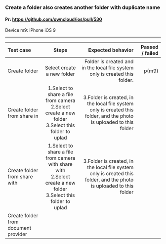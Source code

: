 ### Create a folder also creates another folder with duplicate name 

#### Pr: https://github.com/owncloud/ios/pull/530 

Device m9: iPhone iOS 9   

---

 
| Test case     | Steps           | Expected behavior | Passed / failed |
|:------------- |:---------------:| -------------:|-------------:|
| Create folder     | Select create a new folder |   Folder is created and in the local file system only is created this folder.    | p(m9)
| Create folder from share in     | 1.Select to share a file from camera<br>2.Select create a new folder<br>3.Select this folder to uplad |   3.Folder is created, in the local file system only is created this folder, and the photo is uploaded to this folder   |   
| Create folder from share with     | 1.Select to share a file from camera with share with<br>2.Select create a new folder<br>3.Select this folder to uplad |   3.Folder is created, in the local file system only is created this folder, and the photo is uploaded to this folder   | 
| Create folder from document provider     |  |     | 
